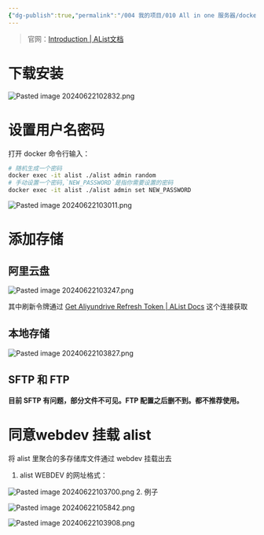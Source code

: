 ```yaml
---
{"dg-publish":true,"permalink":"/004 我的项目/010 All in one 服务器/docker application/Alist/","dgPassFrontmatter":true,"created":"2024-06-22T10:27:46.826+08:00","updated":"2024-06-22T10:59:07.793+08:00"}
---
```


> 官网：[Introduction | AList文档](https://alist.nn.ci/zh/guide/)
# 下载安装

![Pasted image 20240622102832.png](/img/user/$/$Sys999%20Attachment/Pasted%20image%2020240622102832.png)
# 设置用户名密码

打开 docker 命令行输入：

```zsh
# 随机生成一个密码
docker exec -it alist ./alist admin random
# 手动设置一个密码,`NEW_PASSWORD`是指你需要设置的密码
docker exec -it alist ./alist admin set NEW_PASSWORD
```

![Pasted image 20240622103011.png](/img/user/$/$Sys999%20Attachment/Pasted%20image%2020240622103011.png)
# 添加存储
## 阿里云盘

![Pasted image 20240622103247.png](/img/user/$/$Sys999%20Attachment/Pasted%20image%2020240622103247.png)

其中刷新令牌通过 [Get Aliyundrive Refresh Token | AList Docs](https://alist.nn.ci/tool/aliyundrive/request) 这个连接获取
## 本地存储

![Pasted image 20240622103827.png](/img/user/$/$Sys999%20Attachment/Pasted%20image%2020240622103827.png)
## SFTP 和 FTP

**目前 SFTP 有问题，部分文件不可见。FTP 配置之后删不到。都不推荐使用。**
# 同意webdev 挂载 alist

将 alist 里聚合的多存储库文件通过 webdev 挂载出去

1. alist WEBDEV 的网址格式：

![Pasted image 20240622103700.png](/img/user/$/$Sys999%20Attachment/Pasted%20image%2020240622103700.png)
2. 例子

![Pasted image 20240622105842.png](/img/user/$/$Sys999%20Attachment/Pasted%20image%2020240622105842.png)

![Pasted image 20240622103908.png](/img/user/$/$Sys999%20Attachment/Pasted%20image%2020240622103908.png)
